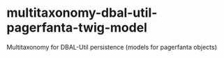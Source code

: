 # multitaxonomy-dbal-util-pagerfanta-twig-model
Multitaxonomy for DBAL-Util persistence (models for pagerfanta objects)
